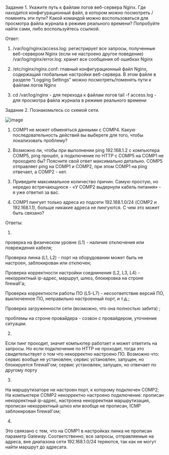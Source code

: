 Задание 1.
Укажите путь к файлам логов веб-сервера Nginx.
Где находится конфигурационный файл, в котором можно посмотреть / поменять эти пути?
Какой командой можно воспользоваться для просмотра файла журнала в режиме реального времени? Попробуйте найти сами, либо воспользуйтесь ссылкой.

Ответ:

1) /var/log/nginx/access.log: регистрирует все запросы, полученные веб-сервером Nginx (если не настроено другое поведение)
 /var/log/nginx/error.log: хранит все сообщения об ошибках Nginx
 
2) /etc/nginx/nginx.conf: главный конфигурационный файл Nginx, содержащий глобальные настройки веб-сервера. В этом файле в разделе "Logging Settings" можно посмотреть/поменять пути к файлам логов Nginx

3) cd /var/log/nginx - для перехода к файлам логов tail -f access.log - для просмотра файла журнала в режиме реального времени

Задание 2.
Познакомьтесь со схемой сети.

![image](https://github.com/KMikhail1997/Netology/assets/121053072/867eb229-1043-464b-9feb-6da64589fe83)


1) COMP1 не может обменяться данными с COMP4. Какую последовательность действий вы выберете для того, чтобы локализовать проблему?


2) Возможно ли, чтобы при выполнении ping 192.168.1.2 с компьютера COMP5, ping прошёл, а подключение по HTTP с COMP5 на COMP1 не проходило бы? Поясните свой ответ максимально детально.
COMP5 отправляет ping на COMP1 и COMP2, при этом COMP1 на ping отвечает, а COMP2 - нет.


3) Приведите максимальное количество причин. Самую простую, но нередко встречающуюся - «У COMP2 выдернули кабель питания» - я уже ответил за вас.

4) COMP1 пингует только адреса из подсети 192.168.1.0/24 (COMP2 и 192.168.1.1), больше никакие адреса не пингуются. С чем это может быть связано?


Ответы:


1)

проверка на физическом уровне (L1) - наличие отключения или повреждения кабеля;

Проверка линка (L1, L2) - порт на оборудовании может быть не настроен, заблокирован или отключен;

Проверка корректности настройки соеднинения (L2, L3, L4) - некорректный ip-адрес, маршрут, шлюз, блокировка на строне firewall'a;

Проверка корректности работы ПО (L5-L7) - несоответствие версий ПО, выключенное ПО, неправильно настроенный порт, и т.д.;

Проверка загруженности сети (возможно, что она полностью забита) ;

проблемы на строне провайдера - созвон с провайдером, уточнение ситуации.

2)
Если пинг проходит, значит компьютер работает и может ответить на запросы. Но если подключение по HTTP не проходит, тогда это свидетельствует о том что некорректно настроено ПО.
 Возможно что:
сервис вообще не установлен;
сервис установлен, запущен, но блокируется firewall'ом;
сервис установлен, запущен, но отвечает по другому порту 

3)

На маршрутизаторе не настроен порт, к которому подключен COMP2;
На компьютере COMP2 некорректно настроено подключение: прописан некорректный ip-адрес, настроена некорректная маршрутизация, прописан некорректный шлюз или вообще не прописан, ICMP заблокирован firewall'ом;


4)

Это свяязано с тем, что на COMP1 в настройках линка не прописан параметр Gateway. Соответственно, все запросы, отправляемые на адреса, вне диапазона сети 192.168.1.0/24 теряются, так как не могут найти маршрут до адресата.
